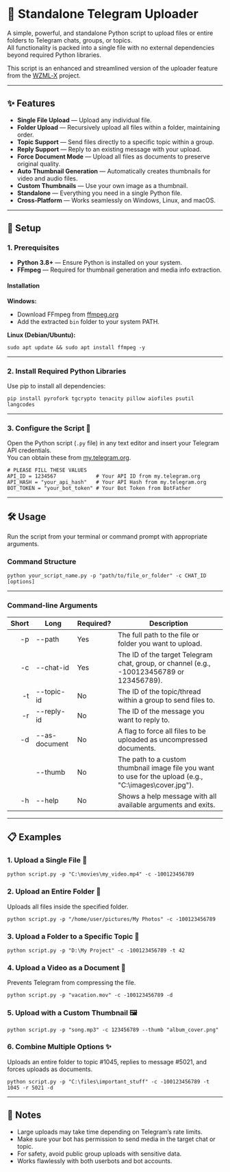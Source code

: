 # 🚀 Standalone Telegram Uploader

A simple, powerful, and standalone Python script to upload files or entire folders to Telegram chats, groups, or topics.  
All functionality is packed into a single file with no external dependencies beyond required Python libraries.

This script is an enhanced and streamlined version of the uploader feature from the [WZML‑X](https://github.com/SilentDemonSD/WZML-X) project.

---

## ✨ Features

- **Single File Upload** — Upload any individual file.
- **Folder Upload** — Recursively upload all files within a folder, maintaining order.
- **Topic Support** — Send files directly to a specific topic within a group.
- **Reply Support** — Reply to an existing message with your upload.
- **Force Document Mode** — Upload all files as documents to preserve original quality.
- **Auto Thumbnail Generation** — Automatically creates thumbnails for video and audio files.
- **Custom Thumbnails** — Use your own image as a thumbnail.
- **Standalone** — Everything you need in a single Python file.
- **Cross‑Platform** — Works seamlessly on Windows, Linux, and macOS.

---

## 🔧 Setup

### 1. Prerequisites

- **Python 3.8+** — Ensure Python is installed on your system.
- **FFmpeg** — Required for thumbnail generation and media info extraction.

#### Installation

**Windows:**
- Download FFmpeg from [ffmpeg.org](https://ffmpeg.org/download.html)
- Add the extracted `bin` folder to your system PATH.

**Linux (Debian/Ubuntu):**
```
sudo apt update && sudo apt install ffmpeg -y
```

---

### 2. Install Required Python Libraries

Use pip to install all dependencies:

```
pip install pyrofork tgcrypto tenacity pillow aiofiles psutil langcodes
```

---

### 3. Configure the Script 🔑

Open the Python script (`.py` file) in any text editor and insert your Telegram API credentials.  
You can obtain these from [my.telegram.org](https://my.telegram.org).

```
# PLEASE FILL THESE VALUES
API_ID = 1234567             # Your API ID from my.telegram.org
API_HASH = "your_api_hash"   # Your API Hash from my.telegram.org
BOT_TOKEN = "your_bot_token" # Your Bot Token from BotFather
```

---

## 🛠️ Usage

Run the script from your terminal or command prompt with appropriate arguments.

### Command Structure

```
python your_script_name.py -p "path/to/file_or_folder" -c CHAT_ID [options]
```

---

### Command-line Arguments

| Short | Long          | Required? | Description                                                                                              |
|------:|---------------|-----------|----------------------------------------------------------------------------------------------------------|
| -p    | --path        | Yes       | The full path to the file or folder you want to upload.                                                  |
| -c    | --chat-id     | Yes       | The ID of the target Telegram chat, group, or channel (e.g., -100123456789 or 123456789).                |
| -t    | --topic-id    | No        | The ID of the topic/thread within a group to send files to.                                              |
| -r    | --reply-id    | No        | The ID of the message you want to reply to.                                                              |
| -d    | --as-document | No        | A flag to force all files to be uploaded as uncompressed documents.                                      |
|       | --thumb       | No        | The path to a custom thumbnail image file you want to use for the upload (e.g., "C:\images\cover.jpg"). |
| -h    | --help        | No        | Shows a help message with all available arguments and exits.                                             |

---

## 📋 Examples

### 1. Upload a Single File 📄
```
python script.py -p "C:\movies\my_video.mp4" -c -100123456789
```

### 2. Upload an Entire Folder 📂
Uploads all files inside the specified folder.
```
python script.py -p "/home/user/pictures/My Photos" -c -100123456789
```

### 3. Upload a Folder to a Specific Topic 🎯
```
python script.py -p "D:\My Project" -c -100123456789 -t 42
```

### 4. Upload a Video as a Document 💾
Prevents Telegram from compressing the file.
```
python script.py -p "vacation.mov" -c -100123456789 -d
```

### 5. Upload with a Custom Thumbnail 🖼️
```
python script.py -p "song.mp3" -c 123456789 --thumb "album_cover.png"
```

### 6. Combine Multiple Options ✨
Uploads an entire folder to topic #1045, replies to message #5021, and forces uploads as documents.
```
python script.py -p "C:\files\important_stuff" -c -100123456789 -t 1045 -r 5021 -d
```

---

## 🧩 Notes

- Large uploads may take time depending on Telegram’s rate limits.
- Make sure your bot has permission to send media in the target chat or topic.
- For safety, avoid public group uploads with sensitive data.
- Works flawlessly with both userbots and bot accounts.

